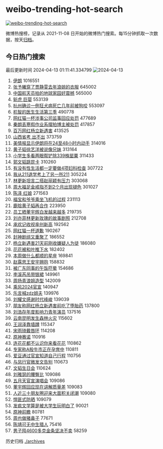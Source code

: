 # weibo-trending-hot-search

[![weibo-trending-hot-search](https://github.com/ameizi/weibo-trending-hot-search/actions/workflows/ci.yml/badge.svg)](https://github.com/ameizi/weibo-trending-hot-search/actions/workflows/ci.yml)

微博热搜榜，记录从 2021-11-08 日开始的微博热门搜索。每15分钟抓取一次数据，按天[归档](./archives)。

## 今日热门搜索

<!-- BEGIN --> 
最后更新时间 2024-04-13 01:11:41.334799 
![2024-04-13](https://imgs-storage.s3.us-east-005.backblazeb2.com/20240413/2024-04-13.png?versionId=4_z8fbbed132d73df8689c40f13_f101dc82647dea1a7_d20240412_m171140_c005_v0501009_t0044_u01712941900889) 
1. [伊朗](https://s.weibo.com/weibo?q=%E4%BC%8A%E6%9C%97&t=31&band_rank=1&Refer=top) 1016551
1. [张予曦穿了贾静雯去年浪姐的衣服](https://s.weibo.com/weibo?q=%23%E5%BC%A0%E4%BA%88%E6%9B%A6%E7%A9%BF%E4%BA%86%E8%B4%BE%E9%9D%99%E9%9B%AF%E5%8E%BB%E5%B9%B4%E6%B5%AA%E5%A7%90%E7%9A%84%E8%A1%A3%E6%9C%8D%23&t=31&band_rank=2&Refer=top) 645002
1. [中国航天员拍的地球家园好震撼](https://s.weibo.com/weibo?q=%23%E4%B8%AD%E5%9B%BD%E8%88%AA%E5%A4%A9%E5%91%98%E6%8B%8D%E7%9A%84%E5%9C%B0%E7%90%83%E5%AE%B6%E5%9B%AD%E5%A5%BD%E9%9C%87%E6%92%BC%23&t=31&band_rank=3&Refer=top) 565000
1. [斩虎 巨婴](https://s.weibo.com/weibo?q=%E6%96%A9%E8%99%8E%20%E5%B7%A8%E5%A9%B4&t=31&band_rank=42&Refer=top) 553139
1. [杭州确诊一例狂犬病死亡几年前被狗咬](https://s.weibo.com/weibo?q=%23%E6%9D%AD%E5%B7%9E%E7%A1%AE%E8%AF%8A%E4%B8%80%E4%BE%8B%E7%8B%82%E7%8A%AC%E7%97%85%E6%AD%BB%E4%BA%A1%E5%87%A0%E5%B9%B4%E5%89%8D%E8%A2%AB%E7%8B%97%E5%92%AC%23&t=31&band_rank=4&Refer=top) 553097
1. [机智的医生生活第三季](https://s.weibo.com/weibo?q=%E6%9C%BA%E6%99%BA%E7%9A%84%E5%8C%BB%E7%94%9F%E7%94%9F%E6%B4%BB%E7%AC%AC%E4%B8%89%E5%AD%A3&t=31&band_rank=5&Refer=top) 490778
1. [网红猫一杯涉事公司监事回应处罚](https://s.weibo.com/weibo?q=%23%E7%BD%91%E7%BA%A2%E7%8C%AB%E4%B8%80%E6%9D%AF%E6%B6%89%E4%BA%8B%E5%85%AC%E5%8F%B8%E7%9B%91%E4%BA%8B%E5%9B%9E%E5%BA%94%E5%A4%84%E7%BD%9A%23&t=31&band_rank=6&Refer=top) 477689
1. [秦朗丢寒假作业系摆拍博主被处罚](https://s.weibo.com/weibo?q=%23%E7%A7%A6%E6%9C%97%E4%B8%A2%E5%AF%92%E5%81%87%E4%BD%9C%E4%B8%9A%E7%B3%BB%E6%91%86%E6%8B%8D%E5%8D%9A%E4%B8%BB%E8%A2%AB%E5%A4%84%E7%BD%9A%23&t=31&band_rank=16&Refer=top) 417857
1. [百万网红杨立新遇害](https://s.weibo.com/weibo?q=%23%E7%99%BE%E4%B8%87%E7%BD%91%E7%BA%A2%E6%9D%A8%E7%AB%8B%E6%96%B0%E9%81%87%E5%AE%B3%23&t=31&band_rank=7&Refer=top) 413525
1. [山西省考 出不出](https://s.weibo.com/weibo?q=%E5%B1%B1%E8%A5%BF%E7%9C%81%E8%80%83%20%E5%87%BA%E4%B8%8D%E5%87%BA&t=31&band_rank=34&Refer=top) 373759
1. [美情报显示伊朗将在24至48小时内动手](https://s.weibo.com/weibo?q=%23%E7%BE%8E%E6%83%85%E6%8A%A5%E6%98%BE%E7%A4%BA%E4%BC%8A%E6%9C%97%E5%B0%86%E5%9C%A824%E8%87%B348%E5%B0%8F%E6%97%B6%E5%86%85%E5%8A%A8%E6%89%8B%23&t=31&band_rank=8&Refer=top) 314016
1. [黄子韬徐艺洋被说像兄妹](https://s.weibo.com/weibo?q=%23%E9%BB%84%E5%AD%90%E9%9F%AC%E5%BE%90%E8%89%BA%E6%B4%8B%E8%A2%AB%E8%AF%B4%E5%83%8F%E5%85%84%E5%A6%B9%23&t=31&band_rank=9&Refer=top) 313164
1. [小学生多看两眼帮铲除339株罂粟](https://s.weibo.com/weibo?q=%23%E5%B0%8F%E5%AD%A6%E7%94%9F%E5%A4%9A%E7%9C%8B%E4%B8%A4%E7%9C%BC%E5%B8%AE%E9%93%B2%E9%99%A4339%E6%A0%AA%E7%BD%82%E7%B2%9F%23&t=31&band_rank=10&Refer=top) 311433
1. [郭文韬跳昆卡](https://s.weibo.com/weibo?q=%E9%83%AD%E6%96%87%E9%9F%AC%E8%B7%B3%E6%98%86%E5%8D%A1&t=31&band_rank=12&Refer=top) 310260
1. [有没有性生活都一定要做4项妇科检查](https://s.weibo.com/weibo?q=%23%E6%9C%89%E6%B2%A1%E6%9C%89%E6%80%A7%E7%94%9F%E6%B4%BB%E9%83%BD%E4%B8%80%E5%AE%9A%E8%A6%81%E5%81%9A4%E9%A1%B9%E5%A6%87%E7%A7%91%E6%A3%80%E6%9F%A5%23&t=31&band_rank=11&Refer=top) 307722
1. [我从211退学考上了另一所211](https://s.weibo.com/weibo?q=%23%E6%88%91%E4%BB%8E211%E9%80%80%E5%AD%A6%E8%80%83%E4%B8%8A%E4%BA%86%E5%8F%A6%E4%B8%80%E6%89%80211%23&t=31&band_rank=13&Refer=top) 305224
1. [林更新坦言二搭赵丽颖有压力](https://s.weibo.com/weibo?q=%23%E6%9E%97%E6%9B%B4%E6%96%B0%E5%9D%A6%E8%A8%80%E4%BA%8C%E6%90%AD%E8%B5%B5%E4%B8%BD%E9%A2%96%E6%9C%89%E5%8E%8B%E5%8A%9B%23&t=31&band_rank=14&Refer=top) 303068
1. [周大福足金戒指不到2个月出现褪色](https://s.weibo.com/weibo?q=%23%E5%91%A8%E5%A4%A7%E7%A6%8F%E8%B6%B3%E9%87%91%E6%88%92%E6%8C%87%E4%B8%8D%E5%88%B02%E4%B8%AA%E6%9C%88%E5%87%BA%E7%8E%B0%E8%A4%AA%E8%89%B2%23&t=31&band_rank=15&Refer=top) 301027
1. [陈泽 红娘](https://s.weibo.com/weibo?q=%E9%99%88%E6%B3%BD%20%E7%BA%A2%E5%A8%98&t=31&band_rank=27&Refer=top) 271563
1. [福宝和爷爷乘坐飞机的过程](https://s.weibo.com/weibo?q=%E7%A6%8F%E5%AE%9D%E5%92%8C%E7%88%B7%E7%88%B7%E4%B9%98%E5%9D%90%E9%A3%9E%E6%9C%BA%E7%9A%84%E8%BF%87%E7%A8%8B&t=31&band_rank=17&Refer=top) 231113
1. [鹿晗黄子韬再合作](https://s.weibo.com/weibo?q=%23%E9%B9%BF%E6%99%97%E9%BB%84%E5%AD%90%E9%9F%AC%E5%86%8D%E5%90%88%E4%BD%9C%23&t=31&band_rank=18&Refer=top) 223950
1. [员工晒董宇辉白发越来越多](https://s.weibo.com/weibo?q=%23%E5%91%98%E5%B7%A5%E6%99%92%E8%91%A3%E5%AE%87%E8%BE%89%E7%99%BD%E5%8F%91%E8%B6%8A%E6%9D%A5%E8%B6%8A%E5%A4%9A%23&t=31&band_rank=47&Refer=top) 219735
1. [刘亦菲林更新玫瑰的故事剧照](https://s.weibo.com/weibo?q=%23%E5%88%98%E4%BA%A6%E8%8F%B2%E6%9E%97%E6%9B%B4%E6%96%B0%E7%8E%AB%E7%91%B0%E7%9A%84%E6%95%85%E4%BA%8B%E5%89%A7%E7%85%A7%23&t=31&band_rank=19&Refer=top) 212708
1. [承欢记收视率创新高](https://s.weibo.com/weibo?q=%23%E6%89%BF%E6%AC%A2%E8%AE%B0%E6%94%B6%E8%A7%86%E7%8E%87%E5%88%9B%E6%96%B0%E9%AB%98%23&t=31&band_rank=20&Refer=top) 192562
1. [网红猫一杯道歉](https://s.weibo.com/weibo?q=%23%E7%BD%91%E7%BA%A2%E7%8C%AB%E4%B8%80%E6%9D%AF%E9%81%93%E6%AD%89%23&t=31&band_rank=21&Refer=top) 190267
1. [封神剧组又重聚了](https://s.weibo.com/weibo?q=%23%E5%B0%81%E7%A5%9E%E5%89%A7%E7%BB%84%E5%8F%88%E9%87%8D%E8%81%9A%E4%BA%86%23&t=31&band_rank=14&Refer=top) 186552
1. [杨立新遇害21天前刚收嫌疑人为徒](https://s.weibo.com/weibo?q=%23%E6%9D%A8%E7%AB%8B%E6%96%B0%E9%81%87%E5%AE%B321%E5%A4%A9%E5%89%8D%E5%88%9A%E6%94%B6%E5%AB%8C%E7%96%91%E4%BA%BA%E4%B8%BA%E5%BE%92%23&t=31&band_rank=15&Refer=top) 186080
1. [花花被和叶推下水](https://s.weibo.com/weibo?q=%23%E8%8A%B1%E8%8A%B1%E8%A2%AB%E5%92%8C%E5%8F%B6%E6%8E%A8%E4%B8%8B%E6%B0%B4%23&t=31&band_rank=22&Refer=top) 182402
1. [本周做什么都顺的星座](https://s.weibo.com/weibo?q=%23%E6%9C%AC%E5%91%A8%E5%81%9A%E4%BB%80%E4%B9%88%E9%83%BD%E9%A1%BA%E7%9A%84%E6%98%9F%E5%BA%A7%23&t=31&band_rank=23&Refer=top) 169841
1. [赵露思王安宇拥抱](https://s.weibo.com/weibo?q=%E8%B5%B5%E9%9C%B2%E6%80%9D%E7%8E%8B%E5%AE%89%E5%AE%87%E6%8B%A5%E6%8A%B1&t=31&band_rank=24&Refer=top) 158832
1. [被广东同事的午饭吓晕](https://s.weibo.com/weibo?q=%23%E8%A2%AB%E5%B9%BF%E4%B8%9C%E5%90%8C%E4%BA%8B%E7%9A%84%E5%8D%88%E9%A5%AD%E5%90%93%E6%99%95%23&t=31&band_rank=25&Refer=top) 154686
1. [李溪芮吊带银裙](https://s.weibo.com/weibo?q=%23%E6%9D%8E%E6%BA%AA%E8%8A%AE%E5%90%8A%E5%B8%A6%E9%93%B6%E8%A3%99%23&t=31&band_rank=26&Refer=top) 149961
1. [周扬青浪姐造型](https://s.weibo.com/weibo?q=%23%E5%91%A8%E6%89%AC%E9%9D%92%E6%B5%AA%E5%A7%90%E9%80%A0%E5%9E%8B%23&t=31&band_rank=28&Refer=top) 142009
1. [乘风2024官宣](https://s.weibo.com/weibo?q=%23%E4%B9%98%E9%A3%8E2024%E5%AE%98%E5%AE%A3%23&t=31&band_rank=30&Refer=top) 140947
1. [乐言喊zdz姐夫](https://s.weibo.com/weibo?q=%E4%B9%90%E8%A8%80%E5%96%8Azdz%E5%A7%90%E5%A4%AB&t=31&band_rank=29&Refer=top) 139976
1. [刘耀文感谢时代峰峻](https://s.weibo.com/weibo?q=%23%E5%88%98%E8%80%80%E6%96%87%E6%84%9F%E8%B0%A2%E6%97%B6%E4%BB%A3%E5%B3%B0%E5%B3%BB%23&t=31&band_rank=31&Refer=top) 139039
1. [朋友称网红杨立新遇害前吃了堕胎药](https://s.weibo.com/weibo?q=%23%E6%9C%8B%E5%8F%8B%E7%A7%B0%E7%BD%91%E7%BA%A2%E6%9D%A8%E7%AB%8B%E6%96%B0%E9%81%87%E5%AE%B3%E5%89%8D%E5%90%83%E4%BA%86%E5%A0%95%E8%83%8E%E8%8D%AF%23&t=31&band_rank=32&Refer=top) 137800
1. [刘浩存年度影响力青年演员](https://s.weibo.com/weibo?q=%23%E5%88%98%E6%B5%A9%E5%AD%98%E5%B9%B4%E5%BA%A6%E5%BD%B1%E5%93%8D%E5%8A%9B%E9%9D%92%E5%B9%B4%E6%BC%94%E5%91%98%23&t=31&band_rank=33&Refer=top) 137516
1. [云南昆明发生森林火灾](https://s.weibo.com/weibo?q=%23%E4%BA%91%E5%8D%97%E6%98%86%E6%98%8E%E5%8F%91%E7%94%9F%E6%A3%AE%E6%9E%97%E7%81%AB%E7%81%BE%23&t=31&band_rank=35&Refer=top) 115602
1. [王润泽靠墙蹲](https://s.weibo.com/weibo?q=%E7%8E%8B%E6%B6%A6%E6%B3%BD%E9%9D%A0%E5%A2%99%E8%B9%B2&t=31&band_rank=36&Refer=top) 115347
1. [宋雨琦戴唇环](https://s.weibo.com/weibo?q=%23%E5%AE%8B%E9%9B%A8%E7%90%A6%E6%88%B4%E5%94%87%E7%8E%AF%23&t=31&band_rank=37&Refer=top) 114208
1. [原神赛诺](https://s.weibo.com/weibo?q=%23%E5%8E%9F%E7%A5%9E%E8%B5%9B%E8%AF%BA%23&t=31&band_rank=38&Refer=top) 110916
1. [连花花都不认识你来看花花](https://s.weibo.com/weibo?q=%23%E8%BF%9E%E8%8A%B1%E8%8A%B1%E9%83%BD%E4%B8%8D%E8%AE%A4%E8%AF%86%E4%BD%A0%E6%9D%A5%E7%9C%8B%E8%8A%B1%E8%8A%B1%23&t=31&band_rank=39&Refer=top) 110862
1. [专家称A股牛市正在孕育中](https://s.weibo.com/weibo?q=%23%E4%B8%93%E5%AE%B6%E7%A7%B0A%E8%82%A1%E7%89%9B%E5%B8%82%E6%AD%A3%E5%9C%A8%E5%AD%95%E8%82%B2%E4%B8%AD%23&t=31&band_rank=40&Refer=top) 110811
1. [爱豆通过官宣知道自己行程](https://s.weibo.com/weibo?q=%23%E7%88%B1%E8%B1%86%E9%80%9A%E8%BF%87%E5%AE%98%E5%AE%A3%E7%9F%A5%E9%81%93%E8%87%AA%E5%B7%B1%E8%A1%8C%E7%A8%8B%23&t=31&band_rank=41&Refer=top) 110756
1. [与凤行官微发文告别](https://s.weibo.com/weibo?q=%23%E4%B8%8E%E5%87%A4%E8%A1%8C%E5%AE%98%E5%BE%AE%E5%8F%91%E6%96%87%E5%91%8A%E5%88%AB%23&t=31&band_rank=43&Refer=top) 110673
1. [文韬生日会](https://s.weibo.com/weibo?q=%E6%96%87%E9%9F%AC%E7%94%9F%E6%97%A5%E4%BC%9A&t=31&band_rank=44&Refer=top) 110624
1. [刘雅瑟的腰臀比](https://s.weibo.com/weibo?q=%23%E5%88%98%E9%9B%85%E7%91%9F%E7%9A%84%E8%85%B0%E8%87%80%E6%AF%94%23&t=31&band_rank=45&Refer=top) 109086
1. [五月天官宣演唱会](https://s.weibo.com/weibo?q=%E4%BA%94%E6%9C%88%E5%A4%A9%E5%AE%98%E5%AE%A3%E6%BC%94%E5%94%B1%E4%BC%9A&t=31&band_rank=46&Refer=top) 109086
1. [董宇辉回应现在讲解质量差](https://s.weibo.com/weibo?q=%23%E8%91%A3%E5%AE%87%E8%BE%89%E5%9B%9E%E5%BA%94%E7%8E%B0%E5%9C%A8%E8%AE%B2%E8%A7%A3%E8%B4%A8%E9%87%8F%E5%B7%AE%23&t=31&band_rank=48&Refer=top) 109083
1. [人近三十朋友圈迎来大面积关闭潮](https://s.weibo.com/weibo?q=%23%E4%BA%BA%E8%BF%91%E4%B8%89%E5%8D%81%E6%9C%8B%E5%8F%8B%E5%9C%88%E8%BF%8E%E6%9D%A5%E5%A4%A7%E9%9D%A2%E7%A7%AF%E5%85%B3%E9%97%AD%E6%BD%AE%23&t=31&band_rank=49&Refer=top) 109080
1. [悍匪式防晒](https://s.weibo.com/weibo?q=%23%E6%82%8D%E5%8C%AA%E5%BC%8F%E9%98%B2%E6%99%92%23&t=31&band_rank=50&Refer=top) 109079
1. [发疯文学算是被大学生玩明白了](https://s.weibo.com/weibo?q=%23%E5%8F%91%E7%96%AF%E6%96%87%E5%AD%A6%E7%AE%97%E6%98%AF%E8%A2%AB%E5%A4%A7%E5%AD%A6%E7%94%9F%E7%8E%A9%E6%98%8E%E7%99%BD%E4%BA%86%23&t=31&band_rank=50&Refer=top) 90021
1. [原神前瞻](https://s.weibo.com/weibo?q=%E5%8E%9F%E7%A5%9E%E5%89%8D%E7%9E%BB&t=31&band_rank=50&Refer=top) 80781
1. [周也做猪鼻子](https://s.weibo.com/weibo?q=%23%E5%91%A8%E4%B9%9F%E5%81%9A%E7%8C%AA%E9%BC%BB%E5%AD%90%23&t=31&band_rank=35&Refer=top) 77671
1. [陈靖可无中生猎人](https://s.weibo.com/weibo?q=%23%E9%99%88%E9%9D%96%E5%8F%AF%E6%97%A0%E4%B8%AD%E7%94%9F%E7%8C%8E%E4%BA%BA%23&t=31&band_rank=46&Refer=top) 75416
1. [男子囤4600多克金条坚决不卖](https://s.weibo.com/weibo?q=%23%E7%94%B7%E5%AD%90%E5%9B%A44600%E5%A4%9A%E5%85%8B%E9%87%91%E6%9D%A1%E5%9D%9A%E5%86%B3%E4%B8%8D%E5%8D%96%23&t=31&band_rank=50&Refer=top) 58259
<!-- END -->

历史归档 [./archives](./archives)

